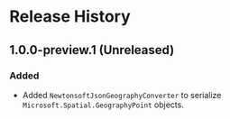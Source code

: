# Release History

## 1.0.0-preview.1 (Unreleased)

### Added

- Added `NewtonsoftJsonGeographyConverter` to serialize `Microsoft.Spatial.GeographyPoint` objects.
